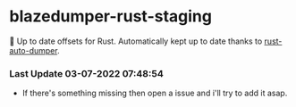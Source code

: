 # blazedumper-rust-staging

🚀 Up to date offsets for Rust. Automatically kept up to date thanks to [rust-auto-dumper](https://github.com/Akandesh/rust-auto-dumper).


### Last Update 03-07-2022 07:48:54
- If there's something missing then open a issue and i'll try to add it asap.
